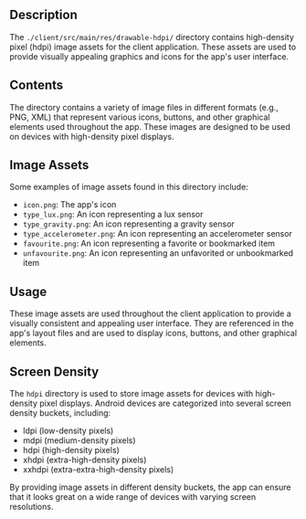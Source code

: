 ## Description

The `./client/src/main/res/drawable-hdpi/` directory contains high-density pixel (hdpi) image assets for the client application. These assets are used to provide visually appealing graphics and icons for the app's user interface.


## Contents

The directory contains a variety of image files in different formats (e.g., PNG, XML) that represent various icons, buttons, and other graphical elements used throughout the app. These images are designed to be used on devices with high-density pixel displays.


## Image Assets

Some examples of image assets found in this directory include:

* `icon.png`: The app's icon
* `type_lux.png`: An icon representing a lux sensor
* `type_gravity.png`: An icon representing a gravity sensor
* `type_accelerometer.png`: An icon representing an accelerometer sensor
* `favourite.png`: An icon representing a favorite or bookmarked item
* `unfavourite.png`: An icon representing an unfavorited or unbookmarked item


## Usage

These image assets are used throughout the client application to provide a visually consistent and appealing user interface. They are referenced in the app's layout files and are used to display icons, buttons, and other graphical elements.


## Screen Density

The `hdpi` directory is used to store image assets for devices with high-density pixel displays. Android devices are categorized into several screen density buckets, including:

* ldpi (low-density pixels)
* mdpi (medium-density pixels)
* hdpi (high-density pixels)
* xhdpi (extra-high-density pixels)
* xxhdpi (extra-extra-high-density pixels)

By providing image assets in different density buckets, the app can ensure that it looks great on a wide range of devices with varying screen resolutions.



